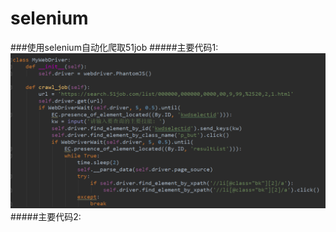 # selenium
###使用selenium自动化爬取51job
#####主要代码1:
![img1](https://github.com/ziliang-wang/selenium/blob/master/images/%E5%BE%AE%E4%BF%A1%E6%88%AA%E5%9B%BE_20200413003414.png)
#####主要代码2:
